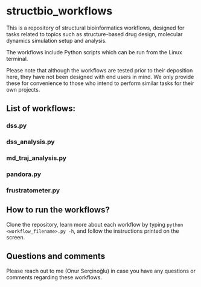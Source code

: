 # structbio_workflows

This is a repository of structural bioinformatics workflows, designed for tasks related to topics such as structure-based drug design, molecular dynamics simulation setup and analysis.

The workflows include Python scripts which can be run from the Linux terminal. 

Please note that although the workflows are tested prior to their deposition here, they have not been designed with end users in mind. We only provide these for convenience to those who intend to perform similar tasks for their own projects. 

## List of workflows:

### dss.py

### dss_analysis.py

### md_traj_analysis.py

### pandora.py

### frustratometer.py

###

## How to run the workflows?

Clone the repository, learn more about each workflow by typing ```python <workflow_filename>.py -h```, and follow the instructions printed on the screen.

## Questions and comments

Please reach out to me (Onur Serçinoğlu) in case you have any questions or comments regarding these workflows. 
